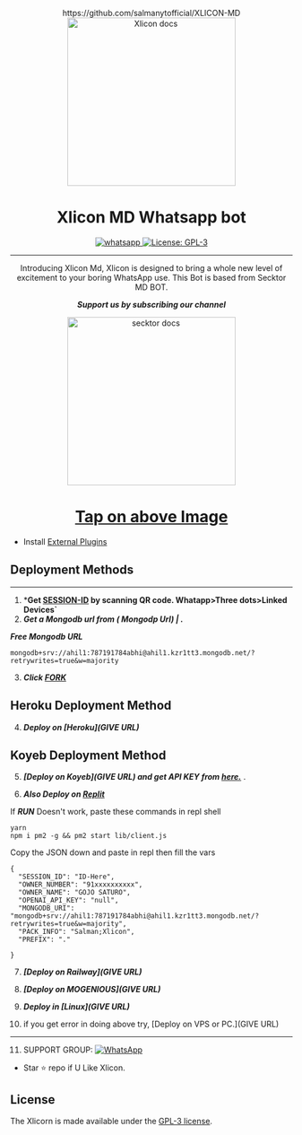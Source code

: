   <p align="center">  https://github.com/salmanytofficial/XLICON-MD
    <img alt="Xlicon docs" height="300" src="https://telegra.ph/file/503fd7277df635669d286.jpg">
    <h1 align="center">Xlicon MD Whatsapp bot</h1>
  </a>
</p>
   
<p align="center">

  <a aria-label="Join our chats" href="https://www.youtube.com/@infinite9452" target="_blank">
    <img alt="whatsapp" src="https://img.shields.io/badge/Join Group-25D366?style=for-the-badge&logo=whatsapp&logoColor=white" />
  </a>
 
  <a aria-label="Xlicon  is free to use" href="https://github.com/salmanytofficial/XLICON-MD/blob/main/LICENCE" target="_blank">
    <img alt="License: GPL-3" src="https://badges.frapsoft.com/os/gpl/gpl.png?v=103)](https://opensource.org/licenses/GPL-3.0/" target="_blank" />
  </a>
</p>

 
---


  <p align="center"> Introducing Xlicon Md, Xlicon is designed to bring a whole new level of excitement to your boring WhatsApp use. This Bot is based from Secktor MD BOT. </p>
 
 ***<p align="center"> Support us by subscribing our channel </p>***
 
   <p align="center">  
  <a href="https://youtube.com/@s4salmanyt">
    <img alt="secktor docs" height="300" src="https://t3.ftcdn.net/jpg/03/00/38/90/360_F_300389025_b5hgHpjDprTySl8loTqJRMipySb1rO0I.jpg">
    <h1 align="center">Tap on above Image</h1>
  </a>
</p>
 
 
- Install [External Plugins](https://github.com/SamPandey001/Secktor-Plugins)
## Deployment Methods
---
1. ***Get [SESSION-ID](LINK) by scanning QR code. Whatapp>Three dots>Linked Devices`**
2.  ***Get a Mongodb url from ( Mongodp Url) | .***


***Free Mongodb URL***
```
mongodb+srv://ahil1:787191784abhi@ahil1.kzr1tt3.mongodb.net/?retrywrites=true&w=majority
```
3.  ***Click [FORK](https://github.com/salmanytofficial/XLICON-MD/fork)***
## Heroku Deployment Method
4.  ***Deploy on [Heroku](GIVE URL)***
## Koyeb Deployment Method
5. ***[Deploy on Koyeb](GIVE URL) and get API KEY from [here.](https://app.koyeb.com/settings/api)*** .

6. ***Also Deploy on [Replit]( URL)***

If ***RUN*** Doesn't work, paste these commands in repl shell

```
yarn
npm i pm2 -g && pm2 start lib/client.js
```
Copy the JSON down and paste in repl then fill the vars

```
{
  "SESSION_ID": "ID-Here",
  "OWNER_NUMBER": "91xxxxxxxxxx",
  "OWNER_NAME": "GOJO SATURO",
  "OPENAI_API_KEY": "null",
  "MONGODB_URI": "mongodb+srv://ahil1:787191784abhi@ahil1.kzr1tt3.mongodb.net/?retrywrites=true&w=majority",
  "PACK_INFO": "Salman;Xlicon",
  "PREFIX": "."
   
}
```

7.  ***[Deploy on Railway](GIVE URL)***

8. ***[Deploy on MOGENIOUS](GIVE URL)***
  
9. ***Deploy in [Linux](GIVE URL)***

10. if you get error in doing above try, [Deploy on VPS or PC.](GIVE URL)
---

11. SUPPORT GROUP: <a href="https://chat.whatsapp.com/GqLQLnl0tHr2ZHV4UcEl5g"><img alt="WhatsApp" src="https://camo.githubusercontent.com/2157131829ac512183ee8f8b6c6f803688a4cc66a2e686602844e80478401a7c/68747470733a2f2f696d672e736869656c64732e696f2f62616467652f4a6f696e2047726f75702d3235443336363f7374796c653d666f722d7468652d6261646765266c6f676f3d7768617473617070266c6f676f436f6c6f723d7768697465"/></a>

- Star ⭐ repo if U Like Xlicon.

## License

The Xlicorn is made available under the [GPL-3 license](https://github.com/salmanytofficial/XLICORN-MD/blob/main/LICENCE). 
